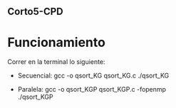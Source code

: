 ## Corto5-CPD

# Funcionamiento
Correr en la terminal lo siguiente:
- Secuencial:
gcc -o qsort_KG qsort_KG.c
./qsort_KG  

- Paralela:
gcc -o qsort_KGP qsort_KGP.c -fopenmp                                                                                                                                                          
./qsort_KGP
